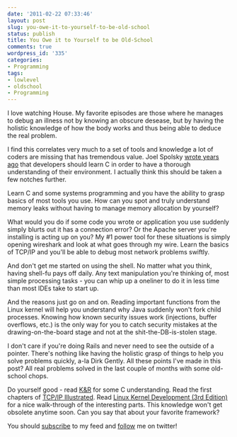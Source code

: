 ```yaml
---
date: '2011-02-22 07:33:46'
layout: post
slug: you-owe-it-to-yourself-to-be-old-school
status: publish
title: You Owe it to Yourself to be Old-School
comments: true
wordpress_id: '335'
categories:
- Programming
tags:
- lowlevel
- oldschool
- Programming
---
```


I love watching House. My favorite episodes are those where he manages to debug an illness not by knowing an obscure desease, but by having the holistic knowledge of how the body works and thus being able to deduce the real problem.

I find this correlates very much to a set of tools and knowledge a lot of coders are missing that has tremendous value. Joel Spolsky [wrote years ago](http://www.joelonsoftware.com/articles/CollegeAdvice.html) that developers should learn C in order to have a thorough understanding of their environment. I actually think this should be taken a few notches further.

Learn C and some systems programming and you have the ability to grasp basics of most tools you use. How can you spot and truly understand memory leaks without having to manage memory allocation by yourself?

What would you do if some code you wrote or application you use suddenly simply blurts out it has a connection error? Or the Apache server you're installing is acting up on you? My #1 power tool for these situations is simply opening wireshark and look at what goes through my wire. Learn the basics of TCP/IP and you'll be able to debug most network problems swiftly.

And don't get me started on using the shell. No matter what you think, having shell-fu pays off daily. Any text manipulation you're thinking of, most simple processing tasks - you can whip up a oneliner to do it in less time than most IDEs take to start up.

And the reasons just go on and on. Reading important functions from the Linux kernel will help you understand why Java suddenly won't fork child processes. Knowing how known security issues work (injections, buffer overflows, etc.) is the only way for you to catch security mistakes at the drawing-on-the-board stage and not at the shit-the-DB-is-stolen stage.

I don't care if you're doing Rails and never need to see the outside of a pointer. There's nothing like having the holistic grasp of things to help you solve problems quickly, a-la Dirk Gently. All these points I've made in this post? All real problems solved in the last couple of months with some old-school chops.

Do yourself good - read [K&R](http://www.amazon.com/gp/product/0131103628?ie=UTF8&tag=thcodu02-20&linkCode=as2&camp=1789&creative=9325&creativeASIN=0131103628)<img src="http://www.assoc-amazon.com/e/ir?t=thcodu02-20&l=as2&o=1&a=0131103628" style="width: 0; height: 0; display: none; border: none !important;"> for some C understanding. Read the first chapters of [TCP/IP Illustrated](http://www.amazon.com/gp/product/0201633469?ie=UTF8&tag=thcodu02-20&linkCode=as2&camp=1789&creative=9325&creativeASIN=0201633469)<img src="http://www.assoc-amazon.com/e/ir?t=thcodu02-20&l=as2&o=1&a=0201633469" style="width: 0; height: 0; display: none; border: none !important;">. Read [Linux Kernel Development (3rd Edition)](http://www.amazon.com/gp/product/0672329468?ie=UTF8&tag=thcodu02-20&linkCode=as2&camp=1789&creative=9325&creativeASIN=0672329468)<img src="http://www.assoc-amazon.com/e/ir?t=thcodu02-20&l=as2&o=1&a=0672329468" style="width: 0; height: 0; display: none; border: none !important;"> for a nice walk-through of the interesting parts. This knowledge won't get obsolete anytime soon. Can you say that about your favorite framework?

You should [subscribe](http://feeds.feedburner.com/TheCodeDump) to my feed and [follow](http://twitter.com/avivby) me on twitter!
